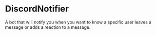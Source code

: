 # DiscordNotifier
A bot that will notify you when you want to know a specific user leaves a message or adds a reaction to a message.
